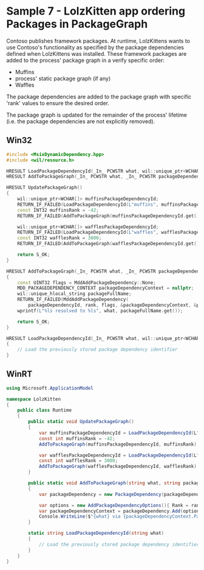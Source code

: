 # Sample 7 - LolzKitten app ordering Packages in PackageGraph

Contoso publishes framework packages. At runtime, LolzKittens wants to use Contoso's functionality as specified by the package dependencies defined when LolzKittens was installed. These framework packages are added to the process' package graph in a verify specific order:
* Muffins
* process' static package graph (if any)
* Waffles

The package dependencies are added to the package graph with specific 'rank' values to ensure the desired order.

The package graph is updated for the remainder of the process' lifetime (i.e. the package dependencies are not explicitly removed).

## Win32

```c++
#include <MsixDynamicDependency.hpp>
#include <wil/resource.h>

HRESULT LoadPackageDependencyId(_In_ PCWSTR what, wil::unique_ptr<WCHAR[]>& packageDependencyId);
HRESULT AddToPackageGraph(_In_ PCWSTR what, _In_ PCWSTR packageDependencyId, INT32 rank);

HRESULT UpdatePackageGraph()
{
    wil::unique_ptr<WCHAR[]> muffinsPackageDependencyId;
    RETURN_IF_FAILED(LoadPackageDependencyId(L"muffins", muffinsPackageDependencyId));
    const INT32 muffinsRank = -42;
    RETURN_IF_FAILED(AddToPackageGraph(muffinsPackageDependencyId.get(), muffinsRank));

    wil::unique_ptr<WCHAR[]> wafflesPackageDependencyId;
    RETURN_IF_FAILED(LoadPackageDependencyId(L"waffles", wafflesPackageDependencyId));
    const INT32 wafflesRank = 3000;
    RETURN_IF_FAILED(AddToPackageGraph(wafflesPackageDependencyId.get(), wafflesRank));

    return S_OK;
}

HRESULT AddToPackageGraph(_In_ PCWSTR what, _In_ PCWSTR packageDependencyId, INT32 rank)
{
    const UINT32 flags = MddAddPackageDependency::None;
    MDD_PACKAGEDEPENDENCY_CONTEXT packageDependencyContext = nullptr;
    wil::unique_hlocal_string packageFullName;
    RETURN_IF_FAILED(MddAddPackageDependency(
        packageDependencyId, rank, flags, &packageDependencyContext, &packageFullName));
    wprintf(L"%ls resolved to %ls", what, packageFullName.get());

    return S_OK;
}

HRESULT LoadPackageDependencyId(_In_ PCWSTR what, wil::unique_ptr<WCHAR[]>& packageDependencyId)
{
    // Load the previously stored package dependency identifier
}
```

## WinRT

```c#
using Microsoft.ApplicationModel

namespace LolzKitten
{
    public class Runtime
    {
        public static void UpdatePackageGraph()
        {
            var muffinsPackageDependencyId = LoadPackageDependencyId(L"muffins");
            const int muffinsRank = -42;
            AddToPackageGraph(muffinsPackageDependencyId, muffinsRank);

            var wafflesPackageDependencyId = LoadPackageDependencyId(L"waffles");
            const int wafflesRank = 3000;
            AddToPackageGraph(wafflesPackageDependencyId, wafflesRank);
        }

        public static void AddToPackageGraph(string what, string packageDependencyId, int rank)
        {
            var packageDependency = new PackageDependency(packageDependencyId);

            var options = new AddPackageDependencyOptions(){ Rank = rank };
            var packageDependencyContext = packageDependency.Add(options);
            Console.WriteLine($"{what} via {packageDependencyContext.PackageFullName}");
        }

        static string LoadPackageDependencyId(string what)
        {
            // Load the previously stored package dependency identifier
        }
    }
}
```
